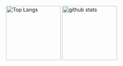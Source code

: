 <p align="left"> 
  <img alt="Top Langs" height="150px" src="https://github-readme-stats.vercel.app/api/top-langs/?username=anti-15&layout=compact&show_icons=true&theme=onedark" />
  <img alt="github stats" height="150px" src="https://github-readme-stats.vercel.app/api?username=anti-15&theme=onedark&show_icons=ture" />
</p>
<!-- 
### Hi there 👋

- 🔭 I’m currently working on ...
- 🌱 I’m currently learning ...
- 👯 I’m looking to collaborate on ...
- 🤔 I’m looking for help with ...
- 💬 Ask me about ...
- 📫 How to reach me: ...
- 😄 Pronouns: ...
- ⚡ Fun fact: ...
 -->
